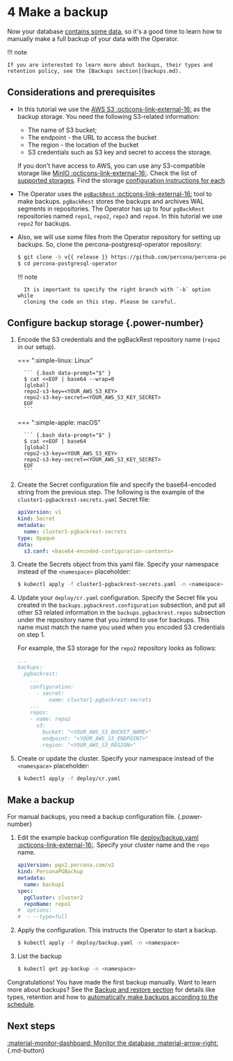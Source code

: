 # 4 Make a backup

Now your database [contains some data](data-insert.md), so it's a good time to learn how to manually make a full backup of your data with the Operator.

!!! note 

    If you are interested to learn more about backups, their types and retention policy, see the [Backups section](backups.md).

## Considerations and prerequisites

* In this tutorial we use the [AWS S3 :octicons-link-external-16:](https://aws.amazon.com/s3/) as the backup storage. You need the following S3-related information:

    * The name of S3 bucket;
    * The endpoint - the URL to access the bucket
    * The region - the location of the bucket
    * S3 credentials such as S3 key and secret to access the storage.

    If you don't have access to AWS, you can use any S3-compatible storage like [MinIO :octicons-link-external-16:](https://min.io/docs/minio/linux/index.html). Check the list of [supported storages](backups.md#backup-storage). Find the storage [configuration instructions for each](backups-storage.md)

* The Operator uses the [`pgBackRest` :octicons-link-external-16:](https://pgbackrest.org/) tool to make backups. `pgBackRest` stores the backups and archives WAL segments in repositories. The Operator has up to four `pgBackRest` repositories named `repo1`, `repo2`, `repo3` and `repo4`. In this tutorial we use `repo2` for backups.

* Also, we will use some files from the Operator repository for setting up
    backups. So, clone the percona-postgresql-operator repository:

    ``` {.bash data-prompt="$" }
    $ git clone -b v{{ release }} https://github.com/percona/percona-postgresql-operator
    $ cd percona-postgresql-operator
    ```

    !!! note

        It is important to specify the right branch with `-b` option while
        cloning the code on this step. Please be careful.

## Configure backup storage {.power-number}

1. Encode the S3 credentials and the pgBackRest repository name (`repo2` in our setup).

    === ":simple-linux: Linux"

         ``` {.bash data-prompt="$" }
         $ cat <<EOF | base64 --wrap=0
         [global]
         repo2-s3-key=<YOUR_AWS_S3_KEY>
         repo2-s3-key-secret=<YOUR_AWS_S3_KEY_SECRET>
         EOF
         ```     

    === ":simple-apple: macOS"

         ``` {.bash data-prompt="$" }
         $ cat <<EOF | base64
         [global]
         repo2-s3-key=<YOUR_AWS_S3_KEY>
         repo2-s3-key-secret=<YOUR_AWS_S3_KEY_SECRET>
         EOF
         ```

2. Create the Secret configuration file and specify the base64-encoded string from the previous step. The following is the example of the  `cluster1-pgbackrest-secrets.yaml` Secret file:

    ```yaml
    apiVersion: v1
    kind: Secret
    metadata:
      name: cluster1-pgbackrest-secrets
    type: Opaque
    data:
      s3.conf: <base64-encoded-configuration-contents>
    ```

3. Create the Secrets object from this yaml file. Specify your namespace instead of the `<namespace>` placeholder:

    ``` {.bash data-prompt="$" }
    $ kubectl apply -f cluster1-pgbackrest-secrets.yaml -n <namespace>
    ```

4. Update your `deploy/cr.yaml` configuration. Specify the Secret file you created in the `backups.pgbackrest.configuration` subsection, and put all other S3 related information in the `backups.pgbackrest.repos` subsection under the repository name that you intend to use for backups. This name must match the name you used when you encoded S3 credentials on step 1.

    For example, the S3 storage for the `repo2` repository looks as follows:

    ```yaml
    ...
    backups:
      pgbackrest:
        ...
        configuration:
          - secret:
              name: cluster1-pgbackrest-secrets
        ...
        repos:
        - name: repo2
          s3:
            bucket: "<YOUR_AWS_S3_BUCKET_NAME>"
            endpoint: "<YOUR_AWS_S3_ENDPOINT>"
            region: "<YOUR_AWS_S3_REGION>"
    ```

5. Create or update the cluster. Specify your namespace instead of the `<namespace>` placeholder:

    ``` {.bash data-prompt="$" }
    $ kubectl apply -f deploy/cr.yaml
    ``` 

## Make a backup 

For manual backups, you need a backup configuration file.
{.power-number}

1. Edit the example backup configuration file [deploy/backup.yaml :octicons-link-external-16:](https://github.com/percona/percona-postgresql-operator/blob/main/deploy/backup.yaml). Specify your cluster name and the `repo` name.

    ```yaml
    apiVersion: pgv2.percona.com/v2
    kind: PerconaPGBackup
    metadata:
      name: backup1
    spec:
      pgCluster: cluster2
      repoName: repo1
    #  options:
    #  - --type=full
    ```

2. Apply the configuration. This instructs the Operator to start a backup.

    ``` {.bash data-prompt="$" }
    $ kubectl apply -f deploy/backup.yaml -n <namespace>
    ```

3. List the backup

    ``` {.bash data-prompt="$" }
    $ kubectl get pg-backup -n <namespace>
    ```

Congratulations! You have made the first backup manually. Want to learn more about backups? See the [Backup and restore section](backups.md) for details like types, retention and how to [automatically make backups according to the schedule](backups-schedule.md).

## Next steps

[:material-monitor-dashboard: Monitor the database :material-arrow-right:](monitoring.md){.md-button}
